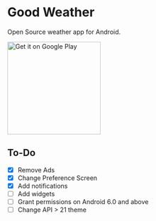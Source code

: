 # Good Weather
Open Source weather app for Android.

<a href='https://play.google.com/store/apps/details?id=org.asdtm.goodweather'><img alt='Get it on Google Play' src='https://play.google.com/intl/en_us/badges/images/generic/en_badge_web_generic.png' width='210' heigh='80'/></a>

## To-Do

- [x] Remove Ads
- [x] Change Preference Screen
- [x] Add notifications
- [ ] Add widgets
- [ ] Grant permissions on Android 6.0 and above
- [ ] Change API > 21 theme
